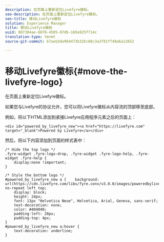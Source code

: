 ```yaml
---
description: 在页面上重新定位Livefyre徽标。
seo-description: 在页面上重新定位Livefyre徽标。
seo-title: 移动Livefyre徽标
solution: Experience Manager
title: 移动Livefyre徽标
uuid: 807304ae-6070-4505-87db-169a925f714c
translation-type: tm+mt
source-git-commit: 67aeb3de964473b326c88c3a3f81ff48a6a12652

---
```



# 移动Livefyre徽标{#move-the-livefyre-logo}

在页面上重新定位Livefyre徽标。

如果您与Livefyre的协议允许，您可以将Livefyre徽标从内容流的顶部移至底部。

例如，将以下HTML添加到紧接Livefyre应用程序元素之后的页面上：

```
<div id="powered_by_livefyre_new"><a href="https://livefyre.com" target="_blank">Powered by Livefyre</a></div>
```

然后，将以下内容添加到页面的样式表中：

```
/* Hide the top logo */ 
.fyre-widget .fyre-logo-drop, .fyre-widget .fyre-logo-help, .fyre-widget .fyre-help { 
    display:none !important; 
} 
  
/* Style the bottom logo */ 
#powered_by_livefyre_new a {    background: url(https://cdn.livefyre.com/libs/fyre.conv/v3.0.0/images/poweredbylivefyre.png) no-repeat left top; 
    display: block; 
    height: 24px; 
    font: 13px "Helvetica Neue", Helvetica, Arial, Geneva, sans-serif; 
    text-decoration: none; 
    color: #404040; 
    padding-left: 28px; 
    padding-top: 4px; 
} 
#powered_by_livefyre_new a:hover { 
    text-decoration: underline; 
}
```

